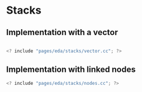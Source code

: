 # Stacks

## Implementation with a vector

```c++

<? include "pages/eda/stacks/vector.cc"; ?>

```

## Implementation with linked nodes

```c++
<? include "pages/eda/stacks/nodes.cc"; ?>
```

<Autors autors="jpetit roura jordic"/>
